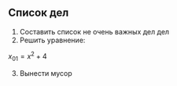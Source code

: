 ## Список дел
1. Составить список не очень важных дел дел
2. Решить уравнение:

$x_{01} = x^2 + 4$

3. Вынести мусор
